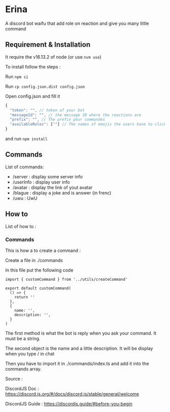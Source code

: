 # Erina

A discord bot waifu that add role on reaction and give you many little command

## Requirement & Installation

It require the v16.13.2 of node (or use `nvm use`)

To install follow the steps :

Run `npm ci`

Run `cp config.json.dist config.json`

Open config.json and fill it

```javascript
{
  "token": "", // token of your bot
  "messageId": "", // the message ID where the reactions are
  "prefix": "", // The prefix pour commandes
  "availableRoles": [""] // The names of emojis the users have to click to get a role with the same name. ex : ‘rose‘ will set to the user a role named rose (must be already created onto your server)
}
```

and run `npm install`

## Commands

List of commands:

- /server : display some server info
- /userInfo : display user info
- /avatar : display the link of yout avatar
- /blague : display a joke and is answer (in frenc)
- /uwu : UwU

## How to

List of how to :

### Commands

This is how a to create a command :

Create a file in ./commands

In this file put the following code

```
import { customCommand } from '../utils/createCommand'

export default customCommand(
  () => {
    return ''
  },
  {
    name: '',
    description: '',
  }
)
```

The first method is what the bot is reply when you ask your command. It must be a string.

The second object is the name and a little description. It will be display when you type /<name> in chat

Then you have to import it in ./commands/index.ts and add it into the commands array.

Source :

DiscordJS Doc : https://discord.js.org/#/docs/discord.js/stable/general/welcome

DiscordJS Guide : https://discordjs.guide/#before-you-begin
